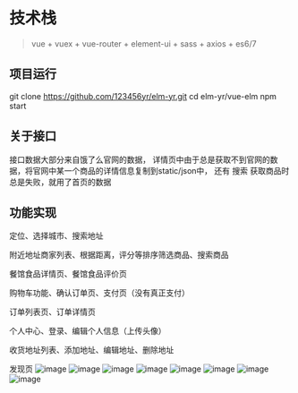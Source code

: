 # 技术栈

> vue + vuex + vue-router + element-ui + sass + axios + es6/7

## 项目运行
git clone https://github.com/123456yr/elm-yr.git
cd elm-yr/vue-elm
npm start

## 关于接口

接口数据大部分来自饿了么官网的数据，
详情页中由于总是获取不到官网的数据，将官网中某一个商品的详情信息复制到static/json中，
还有 搜索 获取商品时总是失败，就用了首页的数据

## 功能实现

定位、选择城市、搜索地址

附近地址商家列表、根据距离，评分等排序筛选商品、搜索商品

餐馆食品详情页、餐馆食品评价页

购物车功能、确认订单页、支付页（没有真正支付）

订单列表页、订单详情页

个人中心、登录、编辑个人信息（上传头像）

收货地址列表、添加地址、编辑地址、删除地址

发现页
![image](https://github.com/123456yr/elm-yr/blob/master/vue-elm/src/video/1jf6n-yldrq.gif)
![image](https://github.com/123456yr/elm-yr/blob/master/vue-elm/src/video/87k4y-phu02.gif)
![image](https://github.com/123456yr/elm-yr/blob/master/vue-elm/src/video/c31tu-mnvy5.gif)
![image](https://github.com/123456yr/elm-yr/blob/master/vue-elm/src/video/jr3zu-1zgaa.gif)
![image](https://github.com/123456yr/elm-yr/blob/master/vue-elm/src/video/jzpo5-u13y7.gif)
![image](https://github.com/123456yr/elm-yr/blob/master/vue-elm/src/video/uyvwn-dmd2x.gif)
![image](https://github.com/123456yr/elm-yr/blob/master/vue-elm/src/video/x3c0l-fvaa8.gif)
![image](https://github.com/123456yr/elm-yr/blob/master/vue-elm/src/video/zbjxt-ljshu.gif)


